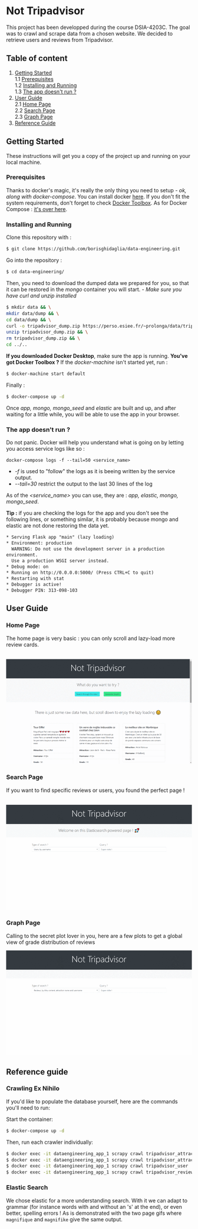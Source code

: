 # Not Tripadvisor

This project has been developped during the course DSIA-4203C. The goal was to crawl
and scrape data from a chosen website. We decided to retrieve users and reviews from
Tripadvisor.

## Table of content
1. [Getting Started](#getting-started)  
    1.1 [Prerequisites](#prerequisites)  
    1.2 [Installing and Running](#installing-and-running)  
    1.3 [The app doesn't run ?](#the-app-doesnt-run-)
2. [User Guide](#user-guide)  
    2.1 [Home Page](#home-page)  
    2.2 [Search Page](#search-page)  
    2.3 [Graph Page](#graph-page)
3. [Reference Guide](#reference-guide)

## Getting Started

These instructions will get you a copy of the project up and running on your local machine.

### Prerequisites

Thanks to docker's magic, it's really the only thing you need to setup *- ok, along with docker-compose*. You can install docker [here](https://docs.docker.com/install/). If you don't
fit the system requirements, don't forget to check [Docker Toolbox](https://docs.docker.com/toolbox/overview/). As for Docker Compose : [it's over here](https://docs.docker.com/compose/install/).

### Installing and Running

Clone this repository with :
```bash
$ git clone https://github.com/borisghidaglia/data-engineering.git
```

Go into the repository :
```bash
$ cd data-engineering/
```

Then, you need to download the dumped data we prepared for you, so that it can be restored
in the *mongo* container you will start. *- Make sure you have curl and unzip installed*
```bash
$ mkdir data && \
mkdir data/dump && \
cd data/dump && \
curl -o tripadvisor_dump.zip https://perso.esiee.fr/~prolonga/data/tripadvisor_dump.zip && \
unzip tripadvisor_dump.zip && \
rm tripadvisor_dump.zip && \
cd ../..
```

**If you downloaded Docker Desktop**, make sure the app is running. **You've got Docker Toolbox ?**
If the *docker-machine* isn't started yet, run :
```bash
$ docker-machine start default
```

Finally :
```bash
$ docker-compose up -d
```

Once *app, mongo, mongo_seed* and *elastic* are built and up, and after waiting for a little while, you will be able to use the app in your browser.

### The app doesn't run ?
Do not panic. Docker will help you understand what is going on by letting you access service logs like so :
```
docker-compose logs -f --tail=50 <service_name>
```
* *-f* is used to "follow" the logs as it is beeing written by the service output.  
* *--tail=30* restrict the output to the last 30 lines of the log  

As of the *<service_name>* you can use, they are : *app, elastic, mongo, mongo_seed*.  

**Tip :** if you are checking the logs for the app and you don't see the following lines, or something similar, it is probably because mongo and elastic are not done restoring the data yet.  
```
* Serving Flask app "main" (lazy loading)
* Environment: production
  WARNING: Do not use the development server in a production environment.
  Use a production WSGI server instead.
* Debug mode: on
* Running on http://0.0.0.0:5000/ (Press CTRL+C to quit)
* Restarting with stat
* Debugger is active!
* Debugger PIN: 313-098-103
```

## User Guide

### Home Page
The home page is very basic : you can only scroll and lazy-load more review cards.  
‌‌‌‌‌‌

![Home Page](img/home-page.gif)

### Search Page
If you want to find specific reviews or users, you found the perfect page !  
‌‌‌‌‌‌

![Search Page](img/search-page.gif)

### Graph Page
Calling to the secret plot lover in you, here are a few plots to get a global view of grade distribution of reviews
‌‌‌‌‌‌

![Graph Page](img/graph-page.gif)


## Reference guide

### Crawling Ex Nihilo

If you'd like to populate the database yourself, here are the commands you'll need to run:

Start the container:
```bash
$ docker-compose up -d
```
Then, run each crawler individually:
```bash
$ docker exec -it dataengineering_app_1 scrapy crawl tripadvisor_attraction
$ docker exec -it dataengineering_app_1 scrapy crawl tripadvisor_attraction_review
$ docker exec -it dataengineering_app_1 scrapy crawl tripadvisor_user
$ docker exec -it dataengineering_app_1 scrapy crawl tripadvisor_review
```

### Elastic Search

We chose elastic for a more understanding search. With it we can adapt to grammar (for instance words with and without an 's' at the end), or even better, spelling errors ! As is demonstrated with the two page gifs where `magnifique` and `magnifike` give the same output.
